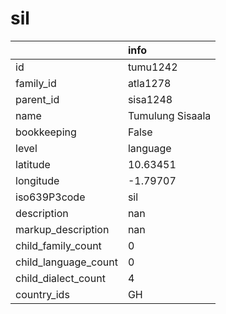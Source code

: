 # sil
|                      | info             |
|:---------------------|:-----------------|
| id                   | tumu1242         |
| family_id            | atla1278         |
| parent_id            | sisa1248         |
| name                 | Tumulung Sisaala |
| bookkeeping          | False            |
| level                | language         |
| latitude             | 10.63451         |
| longitude            | -1.79707         |
| iso639P3code         | sil              |
| description          | nan              |
| markup_description   | nan              |
| child_family_count   | 0                |
| child_language_count | 0                |
| child_dialect_count  | 4                |
| country_ids          | GH               |
